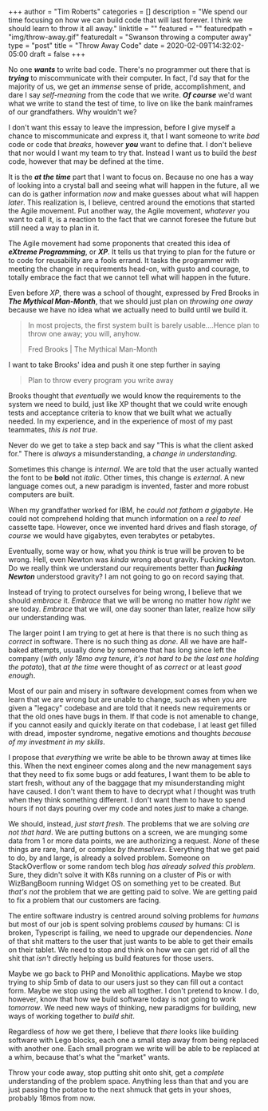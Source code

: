 +++
author = "Tim Roberts"
categories = []
description = "We spend our time focusing on how we can build code that will last forever. I think we should learn to throw it all away."
linktitle = ""
featured = ""
featuredpath = "img/throw-away.gif"
featuredalt = "Swanson throwing a computer away"
type = "post"
title = "Throw Away Code"
date = 2020-02-09T14:32:02-05:00
draft = false
+++

No one _**wants**_ to write bad code. There's no programmer out there 
that is _**trying**_ to miscommunicate with their computer. In fact,
I'd say that for the majority of us, we get an _immense_ sense of
pride, accomplishment, and dare I say _self-meaning_ from the code
that we write. _**Of course**_ we'd want what we write to stand
the test of time, to live on like the bank mainframes of our
grandfathers. Why wouldn't we? 

I don't want this essay to leave the impression, before I give myself
a chance to miscommunicate and express it, that I want someone to
write _bad_ code or code that _breaks_, however _**you**_ want to
define that. I don't believe that nor would I want my team to try
that. Instead I want us to build the _best_ code, however that may
be defined at the time.

It is the _**at the time**_ part that I want to focus on. Because no
one has a way of looking into a crystal ball and seeing what will
happen in the future, all we can do is gather information _now_ and
make guesses about what will happen _later_. This realization is,
I believe, centred around the emotions that started the Agile
movement. Put another way, the Agile movement, _whatever_ you want
to call it, is a reaction to the fact that we cannot foresee the 
future but still need a way to plan in it.

The Agile movement had some proponents that created this idea of
_**eXtreme Programming**_, or _**XP**_. It tells us that trying to 
plan for the future or to code for reusability are a fools errand. It 
tasks the programmer with meeting the change in requirements head-on,
with gusto and courage, to totally embrace the fact that we cannot 
tell what will happen in the future. 

Even before _XP_, there was a school of thought, expressed by
Fred Brooks in _**The Mythical Man-Month**_, that we should just
plan on _throwing one away_ because we have no idea what we
actually need to build until we build it.

> In most projects, the first system built is barely usable....Hence
> plan to throw one away; you will, anyhow. 
>
> Fred Brooks | The Mythical Man-Month

I want to take Brooks' idea and push it one step further in saying

> Plan to throw every program you write away

Brooks thought that _eventually_ we would know the requirements to
the system we need to build, just like XP thought that we could write
enough tests and acceptance criteria to know that we built what
we actually needed. In my experience, and in the experience of most
of my past teammates, _this is not true_.

Never do we get to take a step back and say "This is what the client
asked for." There is _always_ a misunderstanding, a _change in 
understanding_. 

Sometimes this change is _internal_. We are told that the user actually
wanted the font to be **bold** not _italic_. Other times, this change
is _external_. A new language comes out, a new paradigm is invented,
faster and more robust computers are built. 

When my grandfather worked for IBM, he _could not fathom a gigabyte_.
He could not comprehend holding that munch information on a 
_reel to reel_ cassette tape. However, once we invented hard drives
and flash storage, _of course_ we would have gigabytes, even terabytes
or petabytes. 

Eventually, some way or how, what you _think_ is true will be proven
to be wrong. Hell, even Newton was _kinda_ wrong about gravity. Fucking
Newton. Do we really think we understand our requirements better than
_**fucking Newton**_ understood gravity? I am not going to go on record
saying that. 

Instead of trying to protect ourselves for being wrong, I believe that
we should _embrace_ it. _Embrace_ that we will be wrong no matter how
_right_ we are today. _Embrace_ that we will, one day sooner than
later, realize how _silly_ our understanding was. 

The larger point I am trying to get at here is that there is no
such thing as _correct_ in software. There is no such thing as _done_.
All we have are half-baked attempts, usually done by someone that has
long since left the company (_with only 18mo avg tenure, it's not 
hard to be the last one holding the potato_), that _at the time_ were
thought of as _correct_ or at least _good enough_.

Most of our pain and misery in software development comes from when we
learn that we are wrong but are unable to change, such as when you are
given a "legacy" codebase and are told that it needs new requirements
or that the old ones have bugs in them. If that code is not amenable to
change, if you cannot easily and quickly iterate on that codebase, I
at least get filled with dread, imposter syndrome, negative emotions
and thoughts _because of my investment in my skills_. 

I propose that _everything_ we write be able to be thrown away at times
like this. When the next engineer comes along and the new management
says that they need to fix some bugs or add features, I want them to
be able to start fresh, without any of the baggage that my
misunderstanding might have caused. I don't want them to have to
decrypt what _I_ thought was truth when they think something different.
I don't want them to have to spend hours if not days pouring over my
code and notes _just_ to make a change. 

We should, instead, _just start fresh_. The problems that we are
solving _are not that hard_. We are putting buttons on a screen,
we are munging some data from 1 or more data points, we are authorizing
a request. _None_ of these things are rare, hard, or complex
_by themselves_. Everything that we get paid to do, by and large, is
already a solved problem. Someone on StackOverflow or some random
tech blog _has already solved this problem_. Sure, they didn't solve
it with K8s running on a cluster of Pis or with WizBangBoom running
Widget OS on something yet to be created. But _that's not_ the problem
that we are getting paid to solve. We are getting paid to fix a
problem that our customers are facing. 

The entire software industry is centred around solving problems
for _humans_ but most of our job is spent solving problems _caused_
by humans: CI is broken, Typescript is failing, we need to upgrade
our dependencies. _None_ of that shit matters to the user that just
wants to be able to get their emails on their tablet. We need to
stop and think on how we can get rid of all the shit that _isn't_
directly helping us build features for those users.

Maybe we go back to PHP and Monolithic applications. Maybe we stop
trying to ship 5mb of data to our users just so they can fill out
a contact form. Maybe we stop using the web all togther. I don't
pretend to know. I do, however, know that how we build software today
is not going to work _tomorrow_. We need new ways of thinking, new
paradigms for building, new ways of working together to _build shit_.

Regardless of _how_ we get there, I believe that _there_ looks like
building software with Lego blocks, each one a small step away from
being replaced with another one. Each small program we write will be
able to be replaced at a whim, because that's what the "market" wants.

Throw your code away, stop putting shit onto shit, get a _complete_
understanding of the problem space. Anything less than that and you are
just passing the potatoe to the next shmuck that gets in your shoes,
probably 18mos from now.